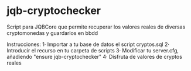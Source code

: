 # jqb-cryptochecker
Script para JQBCore que permite recuperar los valores reales de diversas cryptomonedas y guardarlos en bbdd

Instrucciones:
1· Importar a tu base de datos el script cryptos.sql
2· Introducir el recurso en tu carpeta de scripts
3· Modificar tu server.cfg, añadiendo "ensure jqb-cryptochecker"
4· Disfruta de valores de cryptos reales
